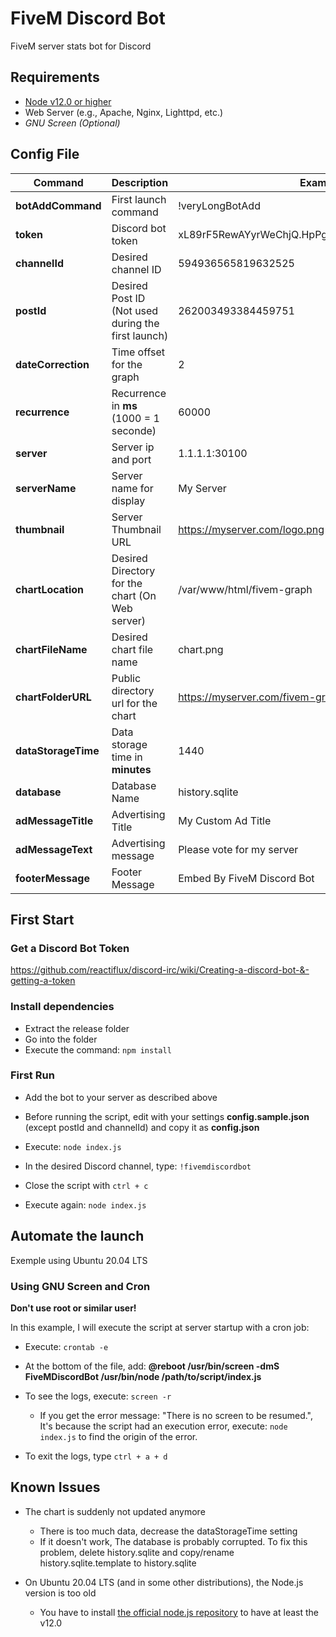 # FiveM Discord Bot
FiveM server stats bot for Discord



## Requirements
- [Node v12.0 or higher](https://github.com/nodesource/distributions/blob/master/README.md)
- Web Server (e.g., Apache, Nginx, Lighttpd, etc.)
- *GNU Screen (Optional)*



## Config File

Command | Description  | Example
------------ | ------------ | ------------
**botAddCommand** | First launch command | !veryLongBotAdd
**token** | Discord bot token | xL89rF5RewAYyrWeChjQ.HpPg22e5ZtDscMyPxn.g4uJ9Jve
**channelId** | Desired channel ID | 594936565819632525
**postId** | Desired Post ID (Not used during the first launch) | 262003493384459751
**dateCorrection** | Time offset for the graph | 2
**recurrence** | Recurrence in **ms** (1000 = 1 seconde) | 60000
**server** | Server ip and port | 1.1.1.1:30100
**serverName** | Server name for display | My Server
**thumbnail** | Server Thumbnail URL | https://myserver.com/logo.png
**chartLocation** | Desired Directory for the chart (On Web server) | /var/www/html/fivem-graph
**chartFileName** | Desired chart file name | chart.png
**chartFolderURL** | Public directory url for the chart | https://myserver.com/fivem-graph
**dataStorageTime** | Data storage time in **minutes** | 1440
**database** | Database Name | history.sqlite
**adMessageTitle** | Advertising Title | My Custom Ad Title
**adMessageText** | Advertising message | Please vote for my server
**footerMessage** | Footer Message | Embed By FiveM Discord Bot



## First Start

### Get a Discord Bot Token
https://github.com/reactiflux/discord-irc/wiki/Creating-a-discord-bot-&-getting-a-token

### Install dependencies
- Extract the release folder
- Go into the folder
- Execute the command: `npm install`

### First Run

- Add the bot to your server as described above

- Before running the script, edit with your settings **config.sample.json** (except postId and channelId) and copy it as **config.json**
- Execute: `node index.js`
- In the desired Discord channel, type: `!fivemdiscordbot`
- Close the script with `ctrl + c`
- Execute again: `node index.js`


## Automate the launch

Exemple using Ubuntu 20.04 LTS

### Using GNU Screen and Cron

**Don't use root or similar user!**

In this example, I will execute the script at server startup with a cron job:

- Execute: `crontab -e`
- At the bottom of the file, add: **@reboot /usr/bin/screen -dmS FiveMDiscordBot  /usr/bin/node /path/to/script/index.js**

- To see the logs, execute: `screen -r` 
    - If you get the error message: "There is no screen to be resumed.", It's because the script had an execution error, execute: `node index.js` to find the origin of the error.
- To exit the logs, type `ctrl + a + d`



## Known Issues

- The chart is suddenly not updated anymore
    - There is too much data, decrease the dataStorageTime setting
    - If it doesn't work, The database is probably corrupted. To fix this problem, delete history.sqlite and copy/rename history.sqlite.template to history.sqlite 

- On Ubuntu 20.04 LTS (and in some other distributions), the Node.js version is too old
    - You have to install [the official node.js repository](https://github.com/nodesource/distributions/blob/master/README.md) to have at least the v12.0
